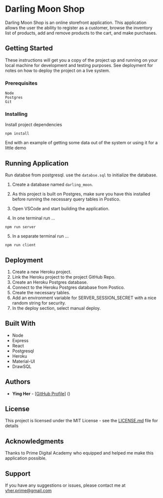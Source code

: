 # Darling Moon Shop

Darling Moon Shop is an online storefront application. This application allows the user the ability to register as a customer, browse the inventory list of products, add and remove products to the cart, and make purchases.

## Getting Started

These instructions will get you a copy of the project up and running on your local machine for development and testing purposes. See deployment for notes on how to deploy the project on a live system.

### Prerequisites

```
Node
Postgres
Git
```

### Installing

Install project dependencies

```
npm install
```

End with an example of getting some data out of the system or using it for a little demo

## Running Application

Run databse from postgresql. use the `databse.sql` to initialize the database.

1. Create a database named `darling_moon`.
2. As this project is built on Postgres, make sure you have this installed before running the necessary query tables in Postico.
3. Open VSCode and start building the application.

4. In one terminal run ...

```
npm run server
```

5. In a separate terminal run ...

```
npm run client
```

## Deployment

1. Create a new Heroku project.
2. Link the Heroku project to the project GitHub Repo.
3. Create an Heroku Postgres database.
4. Connect to the Heroku Postgres database from Postico.
5. Create the necessary tables.
6. Add an environment variable for SERVER_SESSION_SECRET with a nice random string for security.
7. In the deploy section, select manual deploy.

## Built With

- Node
- Express
- React
- Postgresql
- Heroku
- Material-UI
- DrawSQL

## Authors

- **Ying Her** - [[GitHub Profile](https://github.com/yherxx461)] ()

## License

This project is licensed under the MIT License - see the [LICENSE.md](LICENSE.md) file for details

## Acknowledgments

Thanks to Prime Digital Academy who equipped and helped me make this application possible.

## Support

If you have any suggestions or issues, please contact me at yher.prime@gmail.com
